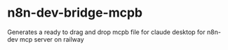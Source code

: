 # n8n-dev-bridge-mcpb
Generates a ready to drag and drop mcpb file for claude desktop for n8n-dev mcp server on railway
